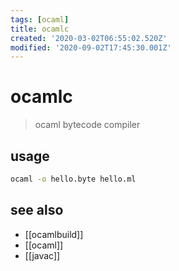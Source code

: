 ```yaml
---
tags: [ocaml]
title: ocamlc
created: '2020-03-02T06:55:02.520Z'
modified: '2020-09-02T17:45:30.001Z'
---
```


# ocamlc

> ocaml bytecode compiler

## usage
```sh
ocaml -o hello.byte hello.ml
```
## see also
- [[ocamlbuild]]
- [[ocaml]]
- [[javac]]

